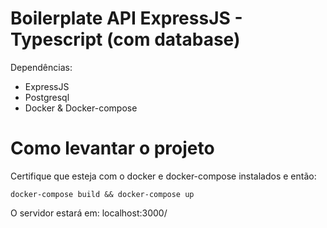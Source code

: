 # Boilerplate API ExpressJS - Typescript (com database)

Dependências:
- ExpressJS
- Postgresql
- Docker & Docker-compose

# Como levantar o projeto
Certifique que esteja com o docker e docker-compose instalados e então:

  ```docker-compose build && docker-compose up```
  
 O servidor estará em: localhost:3000/
